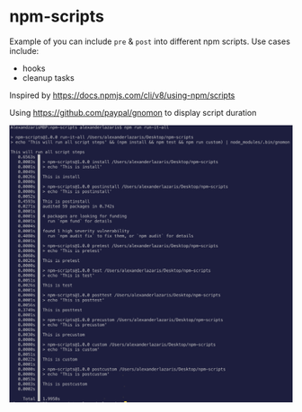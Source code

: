# npm-scripts
Example of you can include `pre` & `post` into different npm scripts. Use cases include:
* hooks
* cleanup tasks

Inspired by https://docs.npmjs.com/cli/v8/using-npm/scripts

Using https://github.com/paypal/gnomon to display script duration

![image](output.png)
